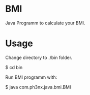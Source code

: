 BMI
===

Java Programm to calculate your BMI.

# Usage

Change directory to ./bin folder.

$ cd bin

Run BMI programm with:

$ java com.ph3nx.java.bmi.BMI
